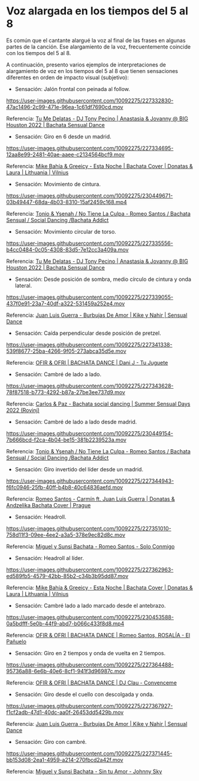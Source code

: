 # Voz alargada en los tiempos del 5 al 8

Es común que el cantante alargué la voz al final de las frases en algunas partes de la canción. Ese alargamiento de la voz, frecuentemente coincide con los tiempos del 5 al 8.

A continuación, presento varios ejemplos de interpretaciones de alargamiento de voz en los tiempos del 5 al 8 que tienen sensaciones diferentes en orden de impacto visual (subjetivo):

- Sensación: Jalón frontal con peinada al follow.

https://user-images.githubusercontent.com/10092275/227332830-47ac1496-2c99-471e-96ea-1c61df7690cd.mov

Referencia: [Tu Me Delatas - DJ Tony Pecino | Anastasia & Jovanny @ BIG Houston 2022 | Bachata Sensual Dance](https://youtu.be/9zrozbMD6Vk?t=41)


- Sensación: Giro en 6 desde un madrid.

https://user-images.githubusercontent.com/10092275/227334695-12aa8e99-2481-40ae-aaee-c2134564bcf9.mov

Referencia: [Mike Bahía & Greeicy - Esta Noche | Bachata Cover | Donatas & Laura | Lithuania | Vilnius](https://youtu.be/t56YAzXnnpo?t=57)


- Sensación: Movimiento de cintura.

https://user-images.githubusercontent.com/10092275/230449671-03b49447-68da-4b03-8310-15af2459c168.mp4

Referencia: [Tonio & Ysenah / No Tiene La Culpa - Romeo Santos / Bachata Sensual / Social Dancing /Bachata Addict](https://youtu.be/fDuckPb3Gws?t=119)


- Sensación: Movimiento circular de torso.

https://user-images.githubusercontent.com/10092275/227335556-b4cc0484-0c05-4308-83d5-7e12cc3a409a.mov

Referencia: [Tu Me Delatas - DJ Tony Pecino | Anastasia & Jovanny @ BIG Houston 2022 | Bachata Sensual Dance](https://youtu.be/9zrozbMD6Vk?t=95)


- Sensación: Desde posición de sombra, medio círculo de cintura y onda lateral.

https://user-images.githubusercontent.com/10092275/227339055-437f0e91-23a7-40df-a322-531459a252e4.mov

Referencia: [Juan Luis Guerra - Burbujas De Amor | Kike y Nahir | Sensual Dance](https://youtu.be/BxffiVw1i1g?t=61)


- Sensación: Caída perpendicular desde posición de pretzel.

https://user-images.githubusercontent.com/10092275/227341338-539f8677-25ba-4266-9f05-273abca35d5e.mov

Referencia: [OFIR & OFRI | BACHATA DANCE | Dani J - Tu Juguete](https://youtu.be/zYtcDMnu-AY?t=45)


- Sensación: Cambré de lado a lado.

https://user-images.githubusercontent.com/10092275/227343628-78f87518-b773-4292-b87a-27be3ee737d9.mov

Referencia: [Carlos & Paz - Bachata social dancing | Summer Sensual Days 2022 (Rovinj)](https://youtu.be/rGlw62XlyRo?t=125)


- Sensación: Cambré de lado a lado desde madrid.

https://user-images.githubusercontent.com/10092275/230449154-7b666bcd-f2ca-4b04-be15-381b2239523a.mov

Referencia: [Tonio & Ysenah / No Tiene La Culpa - Romeo Santos / Bachata Sensual / Social Dancing /Bachata Addict](https://youtu.be/fDuckPb3Gws?t=111)


- Sensación: Giro invertido del líder desde un madrid.

https://user-images.githubusercontent.com/10092275/227344943-f6fc0946-25fb-40ff-b4b8-40c64836aefd.mov

Referencia: [Romeo Santos - Carmín ft. Juan Luis Guerra | Donatas & Andzelika Bachata Cover | Prague](https://youtu.be/HnEfIrGiJws?t=88)


- Sensación: Headroll.

https://user-images.githubusercontent.com/10092275/227351010-758d11f3-09ee-4ee2-a3a5-378e9ec82d8c.mov

Referencia: [Miguel y Sunsi Bachata - Romeo Santos - Solo Conmigo](https://youtu.be/VuZSTF5jbIk?t=163)


- Sensación: Headroll al líder.

https://user-images.githubusercontent.com/10092275/227362963-ed589fb5-4579-42bb-85b2-c34b3b95dd87.mov

Referencia: [Mike Bahía & Greeicy - Esta Noche | Bachata Cover | Donatas & Laura | Lithuania | Vilnius](https://youtu.be/t56YAzXnnpo?t=4)


- Sensación: Cambré lado a lado marcado desde el antebrazo.

https://user-images.githubusercontent.com/10092275/230453588-0a5bdfff-5e0b-44f9-abd7-b066c433f8d8.mp4

Referencia: [OFIR & OFRI | BACHATA DANCE | Romeo Santos, ROSALÍA - El Pañuelo](https://youtu.be/7ONtSMpPtpU?t=115)


- Sensación: Giro en 2 tiempos y onda de vuelta en 2 tiempos.

https://user-images.githubusercontent.com/10092275/227364488-95736a88-6e6b-40e6-8cf1-941f3d96987c.mov

Referencia: [OFIR & OFRI | BACHATA DANCE | DJ Clau - Convenceme](https://youtu.be/0KCEpelo-zs?t=97)


- Sensación: Giro desde el cuello con descolgada y onda.

https://user-images.githubusercontent.com/10092275/227367927-f1cf2adb-47d1-40dc-aa0f-26453dd5429b.mov

Referencia: [Juan Luis Guerra - Burbujas De Amor | Kike y Nahir | Sensual Dance](https://youtu.be/BxffiVw1i1g?t=42)


- Sensación: Giro con cambré.

https://user-images.githubusercontent.com/10092275/227371445-bb153d08-2ea1-4959-a214-270fbcd2a42f.mov

Referencia: [Miguel y Sunsi Bachata - Sin tu Amor - Johnny Sky](https://youtu.be/C-TsyWSbGfQ?t=66)
